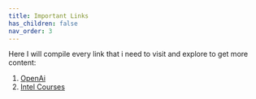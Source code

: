 ```yaml
---
title: Important Links
has_children: false
nav_order: 3
---
```


Here I will compile every link that i need to visit and explore to get more content:
1. [OpenAi](https://openai.com)
2. [Intel Courses](https://software.intel.com/content/www/us/en/develop/topics/ai/training/courses.html)